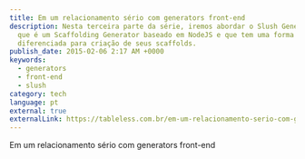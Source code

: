 ```yaml
---
title: Em um relacionamento sério com generators front-end
description: Nesta terceira parte da série, iremos abordar o Slush Generator,
  que é um Scaffolding Generator baseado em NodeJS e que tem uma forma
  diferenciada para criação de seus scaffolds.
publish_date: 2015-02-06 2:17 AM +0000
keywords:
  - generators
  - front-end
  - slush
category: tech
language: pt
external: true
externalLink: https://tableless.com.br/em-um-relacionamento-serio-com-generators-front-end-parte-3/
---
```


Em um relacionamento sério com generators front-end
